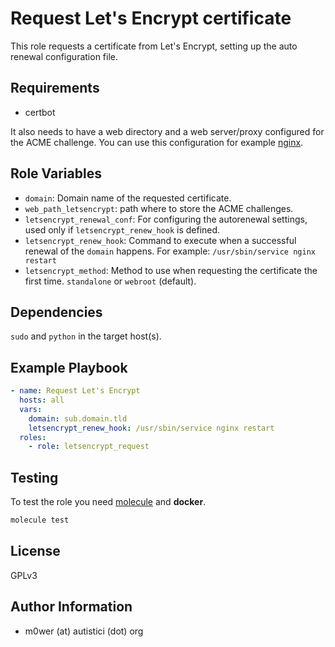 # Request Let's Encrypt certificate

This role requests a certificate from Let's Encrypt, setting up the auto
renewal configuration file.

## Requirements

* certbot

It also needs to have a web directory and a web server/proxy configured for the
ACME challenge. You can use this configuration for example
[nginx](https://www.nginx.com/blog/free-certificates-lets-encrypt-and-nginx/).

## Role Variables

* `domain`: Domain name of the requested certificate.
* `web_path_letsencrypt`: path where to store the ACME challenges.
* `letsencrypt_renewal_conf`: For configuring the autorenewal settings, used
   only if `letsencrypt_renew_hook` is defined.
* `letsencrypt_renew_hook`: Command to execute when a successful renewal of the
   `domain` happens. For example: `/usr/sbin/service nginx restart`
* `letsencrypt_method`: Method to use when requesting the certificate the first
   time. `standalone` or `webroot` (default).

## Dependencies

`sudo` and `python` in the target host(s).

## Example Playbook

```yaml
- name: Request Let's Encrypt
  hosts: all
  vars:
    domain: sub.domain.tld
    letsencrypt_renew_hook: /usr/sbin/service nginx restart
  roles:
    - role: letsencrypt_request
```

## Testing

To test the role you need [molecule](http://molecule.readthedocs.io/en/latest/)
and **docker**.

```bash
molecule test
```

## License

GPLv3

## Author Information

* m0wer (at) autistici (dot) org
